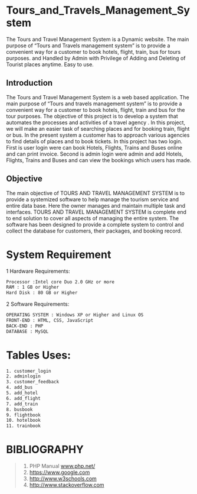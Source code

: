 # Tours_and_Travels_Management_System
The Tours and Travel Management System is a Dynamic website. The main purpose of “Tours and Travels  management system” is to provide a convenient way for a customer to book hotels, flight, train, bus for tours purposes. and Handled by Admin with Privilege of Adding and Deleting of Tourist places anytime. Easy to use.

## Introduction
The Tours and Travel Management System is a web based application. The main purpose of “Tours and travels management system” is to provide a convenient way for a customer to book hotels, flight, train and bus for the tour purposes. The objective of this project is to develop a system that automates the processes and activities of a travel agency . In this project, we will make an easier task of searching places and for booking train, flight or bus. In the present system a customer has to approach various agencies to find details of places and to book tickets.
In this project has two login.
First is user login were can book Hotels, Flights, Trains and Buses online and can print invoice.
Second is admin login were admin and add Hotels, Flights, Trains and Buses and can view the bookings which users has made.

## Objective
The main objective of TOURS AND TRAVEL MANAGEMENT SYSTEM is to provide a systemized software to help manage the tourism service and entire data base. 
Here the owner manages and maintain multiple task and interfaces. 
TOURS AND TRAVEL MANAGEMENT SYSTEM is complete end to end solution to cover all aspects of managing the entire system. 
The software has been designed to provide a complete system to control and collect the database for customers, their packages, and booking record.


# System Requirement
1 Hardware Requirements:
```bash
Processor :Intel core Duo 2.0 GHz or more 
RAM : 1 GB or Higher 
Hard Disk : 80 GB or Higher 
```

2 Software Requirements:
```bash
OPERATING SYSTEM : Windows XP or Higher and Linux OS 
FRONT-END : HTML, CSS, JavaScript
BACK-END : PHP
DATABASE : MySQL
```

# Tables Uses:
```bash
1. customer_login
2. adminlogin
3. customer_feedback
4. add_bus
5. add_hotel
6. add_flight
7. add_train
8. busbook
9. flightbook
10. hotelbook
11. trainbook
```

# BIBLIOGRAPHY
> 1. PHP Manual www.php.net/ 
> 2. https://www.google.com 
> 3. http://www.w3schools.com 
> 4. http://www.stackoverflow.com
